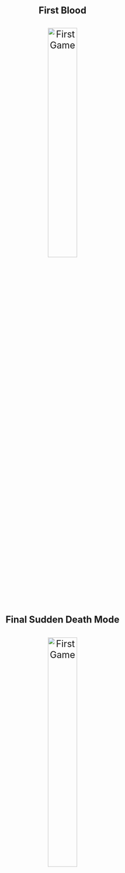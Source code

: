 
<div align='center' style="text-align:center; font-size: 25px;">

#### **First Blood** ####

<img src="https://github.com/Rzi98/FIVES-champions/assets/84122776/0c429b87-93b2-4ba4-a48b-e4b06a9de0ca" alt="First Game" width="40%" height= "40%" />

</div>


<div align='center' style="text-align:center; font-size: 25px;">

#### **Final Sudden Death Mode** ####

<img src="https://github.com/Rzi98/FIVES-champions/assets/84122776/e187b196-f913-4655-9301-07cb615d352a" alt="First Game" width="40%" height= "40%" />

</div>